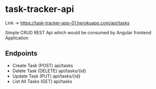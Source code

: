 # task-tracker-api

Link -> https://task-tracker-app-01.herokuapp.com/api/tasks

Simple CRUD REST Api which would be consumed by Angular frontend Application

## Endpoints

- Create Task (POST) api/tasks
- Delete Task (DELETE) api/tasks/{id}
- Update Task (PUT) api/tasks/{id}
- List All Tasks (GET) api/tasks
